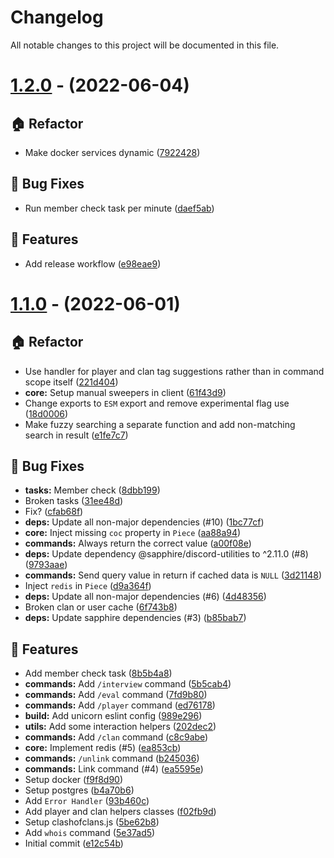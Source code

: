 # Changelog

All notable changes to this project will be documented in this file.


# [1.2.0](https://github.com/r-priyam/goblin/tree/v1.2.0) - (2022-06-04)

## 🏠 Refactor

- Make docker services dynamic ([7922428](https://github.com/r-priyam/goblin/commit/79224281f020946b72f6434043a0152e18c5b3da))

## 🐛 Bug Fixes

- Run member check task per minute ([daef5ab](https://github.com/r-priyam/goblin/commit/daef5ab84f1dc0747889eeb7e1802b57a1977263))

## 🚀 Features

- Add release workflow ([e98eae9](https://github.com/r-priyam/goblin/commit/e98eae9624e93d8f34ab8b8bc1cb3c8b45ae80c2))


# [1.1.0](https://github.com/r-priyam/goblin/tree/v1.1.0) - (2022-06-01)

## 🏠 Refactor

- Use handler for player and clan tag suggestions rather than in command scope itself ([221d404](https://github.com/r-priyam/goblin/commit/221d404c8c09d1b8621bf6089c293a3c815393da))
- **core:** Setup manual sweepers in client ([61f43d9](https://github.com/r-priyam/goblin/commit/61f43d91b258c1fa51ace325be9f2fd6704ac239))
- Change exports to `ESM` export and remove experimental flag use ([18d0006](https://github.com/r-priyam/goblin/commit/18d00067145d5208d1053836d35d64f1adc75bfb))
- Make fuzzy searching a separate function and add non-matching search in result ([e1fe7c7](https://github.com/r-priyam/goblin/commit/e1fe7c75e78d5015e7094def500f72fa837c5385))

## 🐛 Bug Fixes

- **tasks:** Member check ([8dbb199](https://github.com/r-priyam/goblin/commit/8dbb1997972b910c52bfb633c95ce0f2d8f11e26))
- Broken tasks ([31ee48d](https://github.com/r-priyam/goblin/commit/31ee48d81ea8cfcf06c234ce4144dd25f11460a6))
- Fix? ([cfab68f](https://github.com/r-priyam/goblin/commit/cfab68fd8d27b66895cef8799456f59c15ae87b0))
- **deps:** Update all non-major dependencies (#10) ([1bc77cf](https://github.com/r-priyam/goblin/commit/1bc77cfef7fcc184057774451868e5a563500160))
- **core:** Inject missing `coc` property in `Piece` ([aa88a94](https://github.com/r-priyam/goblin/commit/aa88a94ecf235d960ca0ac31d0ff94fc92a2877b))
- **commands:** Always return the correct value ([a00f08e](https://github.com/r-priyam/goblin/commit/a00f08e3c9967c02b995a91f0c77b75d775351ed))
- **deps:** Update dependency @sapphire/discord-utilities to ^2.11.0 (#8) ([9793aae](https://github.com/r-priyam/goblin/commit/9793aaec60fac1401744ea1ff76ec1cfb56ff89e))
- **commands:** Send query value in return if cached data is `NULL` ([3d21148](https://github.com/r-priyam/goblin/commit/3d21148e4da0123d4d849752f9563cafcb90cbb1))
- Inject `redis` in `Piece` ([d9a364f](https://github.com/r-priyam/goblin/commit/d9a364f2c8d09ee6242efc69a4ae5f6bdd68dd71))
- **deps:** Update all non-major dependencies (#6) ([4d48356](https://github.com/r-priyam/goblin/commit/4d48356217e2e4867612efc1cbeb3292f6e72223))
- Broken clan or user cache ([6f743b8](https://github.com/r-priyam/goblin/commit/6f743b8cddf70478f6c34c55f4da52278ff86273))
- **deps:** Update sapphire dependencies (#3) ([b85bab7](https://github.com/r-priyam/goblin/commit/b85bab7f6e8f176ae21c7b051e5547f5a1967457))

## 🚀 Features

- Add member check task ([8b5b4a8](https://github.com/r-priyam/goblin/commit/8b5b4a8ea52a6f9cde52dff67a606b634d62f28c))
- **commands:** Add `/interview` command ([5b5cab4](https://github.com/r-priyam/goblin/commit/5b5cab475405a37d2b3a2c344ba92c2225a01ce9))
- **commands:** Add `/eval` command ([7fd9b80](https://github.com/r-priyam/goblin/commit/7fd9b803820fb62fddfcbc33e844967bd1594859))
- **commands:** Add `/player`  command ([ed76178](https://github.com/r-priyam/goblin/commit/ed76178600cd3c4322438bcd7dfc6f39f16af3fb))
- **build:** Add unicorn eslint config ([989e296](https://github.com/r-priyam/goblin/commit/989e29641d3b52b0291ade763be613ea8208c69d))
- **utils:** Add some interaction helpers ([202dec2](https://github.com/r-priyam/goblin/commit/202dec25adcffa72a90469d7e6ac2985d6025406))
- **commands:** Add `/clan` command ([c8c9abe](https://github.com/r-priyam/goblin/commit/c8c9abef14a88b5f88e272bef1f071f853f70dae))
- **core:** Implement redis (#5) ([ea853cb](https://github.com/r-priyam/goblin/commit/ea853cbd499114f05a6493e530c701cc7fb38325))
- **commands:** `/unlink` command ([b245036](https://github.com/r-priyam/goblin/commit/b2450368103ff1004b1dc51d2a8c624b310373ee))
- **commands:** Link command (#4) ([ea5595e](https://github.com/r-priyam/goblin/commit/ea5595e2291f0537a59fe26077f9bfb94ddb9cc9))
- Setup docker ([f9f8d90](https://github.com/r-priyam/goblin/commit/f9f8d9060df916b7abf8ee2539a1ec2ce7fe0217))
- Setup postgres ([b4a70b6](https://github.com/r-priyam/goblin/commit/b4a70b6144ea85c400c1e49e78a6ef57e08244a6))
- Add `Error Handler` ([93b460c](https://github.com/r-priyam/goblin/commit/93b460c8cd117c2ac81b23263efd464c897b90bc))
- Add player and clan helpers classes ([f02fb9d](https://github.com/r-priyam/goblin/commit/f02fb9d74fc04577bf2459779e22b9c459b7750a))
- Setup clashofclans.js ([5be62b8](https://github.com/r-priyam/goblin/commit/5be62b8d1348b4b191fc5450c58ec4fc26bdcbc6))
- Add `whois` command ([5e37ad5](https://github.com/r-priyam/goblin/commit/5e37ad5e00bd947c3903318169b71249a96926f7))
- Initial commit ([e12c54b](https://github.com/r-priyam/goblin/commit/e12c54bffcad447a555a1ae1b36c4084f727058e))

